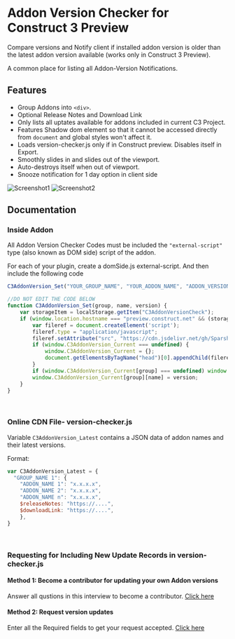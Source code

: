 # Addon Version Checker for Construct 3 Preview
Compare versions and Notify client if installed addon version is older than the latest addon version available (works only in Construct 3 Preview).

A common place for listing all Addon-Version Notifications.

## Features
- Group Addons into `<div>`.
- Optional Release Notes and Download Link
- Only lists all uptates available for addons included in current C3 Project.
- Features Shadow dom element so that it cannot be accessed directly from `document` and global styles won't affect it.
- Loads version-checker.js only if in Construct preview. Disables itself in Export.
- Smoothly slides in and slides out of the viewport.
- Auto-destroys itself when out of viewport.
- Snooze notification for 1 day option in client side

![Screenshot1](https://user-images.githubusercontent.com/42723600/119240292-3f6e7e00-bb6c-11eb-832e-e46a1e00cec3.png)
![Screenshot2](https://user-images.githubusercontent.com/42723600/119240338-8197bf80-bb6c-11eb-8476-cbf165a1d163.png)

## Documentation

### Inside Addon

All Addon Version Checker Codes must be included the `"external-script"` type (also known as DOM side) script of the addon.

For each of your plugin, create a domSide.js external-script. And then include the following code

```js
C3AddonVersion_Set("YOUR_GROUP_NAME", "YOUR_ADDON_NAME", "ADDON_VERSION");

//DO NOT EDIT THE CODE BELOW
function C3AddonVersion_Set(group, name, version) {
    var storageItem = localStorage.getItem("C3AddonVersionCheck");
    if (window.location.hostname === "preview.construct.net" && (storageItem === null || storageItem === "Y" || (Date.now() - storageItem) > 86400000)) {
        var fileref = document.createElement('script');
        fileref.type = "application/javascript";
        fileref.setAttribute("src", "https://cdn.jsdelivr.net/gh/SparshaDhar/C3AddonVersionChecker@latest/version-checker.min.js");
        if (window.C3AddonVersion_Current === undefined) {
            window.C3AddonVersion_Current = {};
            document.getElementsByTagName("head")[0].appendChild(fileref);
        }
        if (window.C3AddonVersion_Current[group] === undefined) window.C3AddonVersion_Current[group] = {};
        window.C3AddonVersion_Current[group][name] = version;
    }
}
```

<br>

### Online CDN File- version-checker.js

Variable `C3AddonVersion_Latest` contains a JSON data of addon names and their latest versions.

Format:

```js
var C3AddonVersion_Latest = {
  "GROUP_NAME 1": {
    "ADDON_NAME 1": "x.x.x.x",
    "ADDON_NAME 2": "x.x.x.x",
    "ADDON_NAME n": "x.x.x.x",
    $releaseNotes: "https://....",
    $downloadLink: "https://....",
    },
}
```

<br>

### Requesting for Including New Update Records in version-checker.js

#### Method 1: Become a contributor for updating your own Addon versions
Answer all qustions in this interview to become a contributor. [Click here](https://github.com/SparshaDhar/C3AddonVersionChecker/issues/new?assignees=&labels=interview&template=contributor-interview.md&title=Contributor+Interview)

#### Method 2: Request version updates
Enter all the Required fields to get your request accepted. [Click here](https://github.com/SparshaDhar/C3AddonVersionChecker/issues/new?assignees=&labels=version+update&template=request-version-include-update.md&title=Update+Versions)

